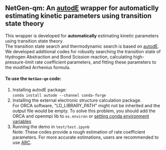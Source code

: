 ## NetGen-qm: An [autodE](https://github.com/duartegroup/autodE) wrapper for automaticlly estimating kinetic parameters using transition state theory
This wrapper is developed for __automatically__ estimating kinetic parameters using transition state theory.  
The transition state search and thermodynamic search is based on [autodE](https://github.com/duartegroup/autodE). 
We developed additional codes for robustly searching the transition state of Hydrogen Abstraction and Bond Scission
reaction, calculating high-pressure-limit rate coefficient parameters, and fitting these parameters to the modified
Arrhenius formula.
#### To use the `NetGen-qm` code:
1. Installing autodE package:  
`conda install autode --channel conda-forge`
2. Installing the external electronic structure calculation package.   
   For ORCA software, "LD_LIBRARY_PATH" might not be inherited and the output file would be empty. To solve this problem,
   you should add the ORCA and openmpi lib to `os.environ`
   or [setting conda environment variables](https://docs.conda.io/projects/conda/en/latest/user-guide/tasks/manage-environments.html#macos-and-linux)
3. Running the demo in `test/test.ipynb`  
Note: These codes provide a rough estimation of rate coefficient parameters. For more accurate estimations, users are 
recommended to use [ARC](https://github.com/ReactionMechanismGenerator/ARC).
